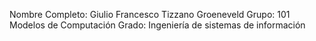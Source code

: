 Nombre Completo: Giulio Francesco Tizzano Groeneveld
Grupo: 101 Modelos de Computación
Grado: Ingeniería de sistemas de información
